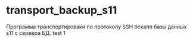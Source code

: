# transport_backup_s11
Программа транспортироваки по протоколу SSH бекапп базы данных s11 с сервера БД.
test 1
